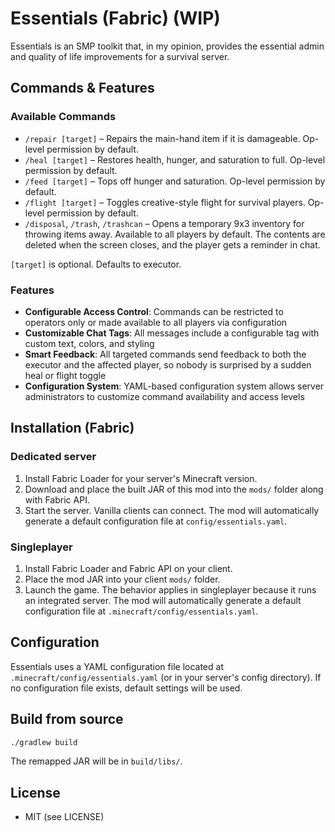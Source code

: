 # Essentials (Fabric) (WIP)

Essentials is an SMP toolkit that, in my opinion, provides the essential admin and quality of life improvements for a survival server.

## Commands & Features

### Available Commands

- `/repair [target]` – Repairs the main-hand item if it is damageable. Op-level permission by default.
- `/heal [target]` – Restores health, hunger, and saturation to full. Op-level permission by default.
- `/feed [target]` – Tops off hunger and saturation. Op-level permission by default.
- `/flight [target]` – Toggles creative-style flight for survival players. Op-level permission by default.
- `/disposal`, `/trash`, `/trashcan` – Opens a temporary 9x3 inventory for throwing items away. Available to all players by default. The contents are deleted when the screen closes, and the player gets a reminder in chat.

`[target]` is optional. Defaults to executor.

### Features

- **Configurable Access Control**: Commands can be restricted to operators only or made available to all players via configuration
- **Customizable Chat Tags**: All messages include a configurable tag with custom text, colors, and styling
- **Smart Feedback**: All targeted commands send feedback to both the executor and the affected player, so nobody is surprised by a sudden heal or flight toggle
- **Configuration System**: YAML-based configuration system allows server administrators to customize command availability and access levels

## Installation (Fabric)

### Dedicated server

1. Install Fabric Loader for your server's Minecraft version.
2. Download and place the built JAR of this mod into the `mods/` folder along with Fabric API.
3. Start the server. Vanilla clients can connect. The mod will automatically generate a default configuration file at `config/essentials.yaml`.

### Singleplayer

1. Install Fabric Loader and Fabric API on your client.
2. Place the mod JAR into your client `mods/` folder.
3. Launch the game. The behavior applies in singleplayer because it runs an integrated server. The mod will automatically generate a default configuration file at `.minecraft/config/essentials.yaml`.

## Configuration

Essentials uses a YAML configuration file located at `.minecraft/config/essentials.yaml` (or in your server's config directory). If no configuration file exists, default settings will be used.

## Build from source

```bash
./gradlew build
```

The remapped JAR will be in `build/libs/`.

## License

- MIT (see LICENSE)
